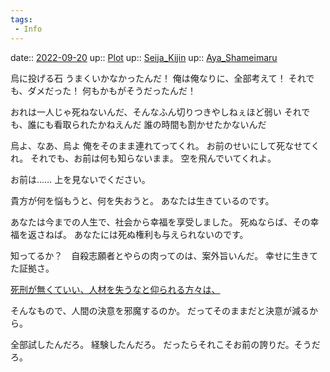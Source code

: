 ```yaml
---
tags:
 - Info
---
```


date:: [2022-09-20](Daily_Note/2022-09-20.md)
up:: [Plot](Bar/Novel/Chaos/Plot.md)
up:: [Seija_Kijin](Bar/Novel/Touhou_Project/Seija_Kijin.md)
up:: [Aya_Shameimaru](Bar/Novel/Touhou_Project/Aya_Shameimaru.md)

烏に投げる石
うまくいかなかったんだ！
俺は俺なりに、全部考えて！
それでも、ダメだった！
何もかもがそうだったんだ！

おれは一人じゃ死ねないんだ、そんなふん切りつきやしねぇほど弱い
それでも、誰にも看取られたかねえんだ
誰の時間も割かせたかないんだ

烏よ、なあ、烏よ
俺をそのまま連れてってくれ。
お前のせいにして死なせてくれ。
それでも、お前は何も知らないまま。
空を飛んでいてくれよ。


お前は……
上を見ないでください。

貴方が何を悩もうと、何を失おうと。
あなたは生きているのです。

あなたは今までの人生で、社会から幸福を享受しました。
死ぬならば、その幸福を返さねば。
あなたには死ぬ権利も与えられないのです。

知ってるか？　自殺志願者とやらの肉ってのは、案外旨いんだ。
幸せに生きてた証拠さ。

[死刑が無くていい、人材を失うなと仰られる方々は、](死刑が無くていい、人材を失うなと仰られる方々は、.md)

そんなもので、人間の決意を邪魔するのか。
だってそのままだと決意が減るから。


全部試したんだろ。
経験したんだろ。
だったらそれこそお前の誇りだ。そうだろ。